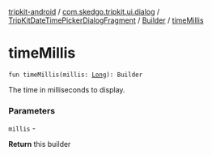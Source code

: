 [tripkit-android](../../../index.md) / [com.skedgo.tripkit.ui.dialog](../../index.md) / [TripKitDateTimePickerDialogFragment](../index.md) / [Builder](index.md) / [timeMillis](./time-millis.md)

# timeMillis

`fun timeMillis(millis: `[`Long`](https://kotlinlang.org/api/latest/jvm/stdlib/kotlin/-long/index.html)`): Builder`

The time in milliseconds to display.

### Parameters

`millis` -

**Return**
this builder

